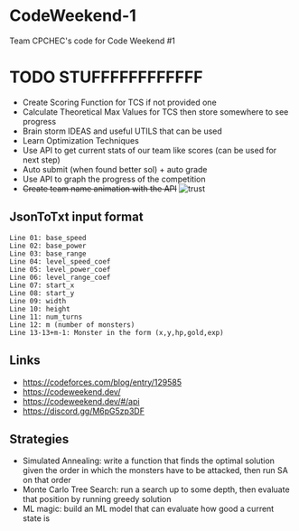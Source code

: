 # CodeWeekend-1
Team CPCHEC's code for Code Weekend #1

# TODO STUFFFFFFFFFFFF
- Create Scoring Function for TCS if not provided one
- Calculate Theoretical Max Values for TCS then store somewhere to see progress
- Brain storm IDEAS and useful UTILS that can be used
- Learn Optimization Techniques
- Use API to get current stats of our team like scores (can be used for next step)
- Auto submit (when found better sol) + auto grade  
- Use API to graph the progress of the competition 
- ~~Create team name animation with the API~~ ![trust](https://cdn.discordapp.com/emojis/1204640543053709454.webp?size=48&quality=lossless&name=trust)

## JsonToTxt input format

    Line 01: base_speed
    Line 02: base_power
    Line 03: base_range
    Line 04: level_speed_coef
    Line 05: level_power_coef
    Line 06: level_range_coef
    Line 07: start_x
    Line 08: start_y
    Line 09: width
    Line 10: height
    Line 11: num_turns
    Line 12: m (number of monsters)
    Line 13-13+m-1: Monster in the form (x,y,hp,gold,exp)


## Links
* https://codeforces.com/blog/entry/129585
* https://codeweekend.dev/
* https://codeweekend.dev/#/api
* https://discord.gg/M6pG5zp3DF

## Strategies
* Simulated Annealing: write a function that finds the optimal solution given the order in which the monsters have to be attacked, then run SA on that order
* Monte Carlo Tree Search: run a search up to some depth, then evaluate that position by running greedy solution
* ML magic: build an ML model that can evaluate how good a current state is
